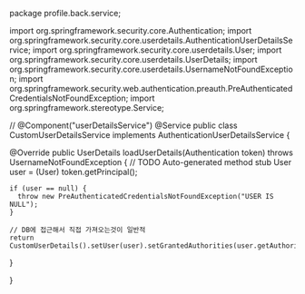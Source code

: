 package profile.back.service;

import org.springframework.security.core.Authentication;
import org.springframework.security.core.userdetails.AuthenticationUserDetailsService;
import org.springframework.security.core.userdetails.User;
import org.springframework.security.core.userdetails.UserDetails;
import org.springframework.security.core.userdetails.UsernameNotFoundException;
import org.springframework.security.web.authentication.preauth.PreAuthenticatedCredentialsNotFoundException;
import org.springframework.stereotype.Service;

// @Component("userDetailsService")
@Service
public class CustomUserDetailsService implements AuthenticationUserDetailsService<Authentication> {

  @Override
  public UserDetails loadUserDetails(Authentication token) throws UsernameNotFoundException {
    // TODO Auto-generated method stub
    User user = (User) token.getPrincipal();

    if (user == null) {
      throw new PreAuthenticatedCredentialsNotFoundException("USER IS NULL");
    }

    // DB에 접근해서 직접 가져오는것이 일반적
    return CustomUserDetails().setUser(user).setGrantedAuthorities(user.getAuthorities());
  }

}
